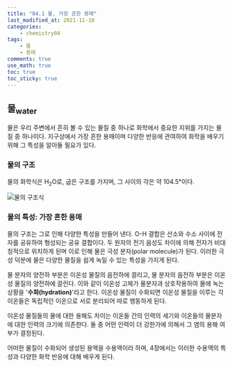 ```yaml
---
title: "04.1 물, 가장 흔한 용매"
last_modified_at: 2021-11-10
categories:
    - chemistry04
tags:
    - 물
    - 용매
comments: true
use_math: true
toc: true
toc_sticky: true
---
```


## 물<sub>water</sub>

물은 우리 주변에서 흔히 볼 수 있는 물질 중 하나로 화학에서 중요한 지위를 가지는 물질 중 하나이다. 지구상에서 가장 흔한 용매이며 다양한 반응에 관여하여 화학을 배우기 위해 그 특성을 알아둘 필요가 있다.

### 물의 구조

물의 화학식은 H<sub>2</sub>O로, 굽은 구조를 가지며, 그 사이의 각은 약 104.5°이다.

![물의 구조식](https://user-images.githubusercontent.com/79562050/149328561-60c180cd-d128-454f-b340-3e7007dd4749.png)

### 물의 특성: 가장 흔한 용매

물의 구조는 그로 인해 다양한 특성을 만들어 낸다. O-H 결합은 산소와 수소 사이에 전자를 공유하여 형성되는 공유 결합이다. 두 원자의 전기 음성도 차이에 의해 전자가 비대칭적으로 위치하게 된며 이로 인해 물은 극성 분자(polar molecule)가 된다. 이러한 극성 덕분에 물은 다양한 물질을 쉽게 녹일 수 있는 특성을 가지게 된다.

물 분자의 양전하 부분은 이온성 물질의 음전하에 끌리고, 물 분자의 음전하 부분은 이온성 물질의 양전하에 끌린다. 이와 같이 이온성 고체가 물분자과 상호작용하여 물에 녹는 상황을 '**수화(hydration)**'라고 한다. 이온성 물질이 수화되면 이온성 물질을 이루는 각 이온들은 독립적인 이온으로 서로 분리되어 따로 행동하게 된다.

이온성 물질들의 물에 대한 용해도 차이는 이온들 간의 인력의 세기와 이온들의 물분자에 대한 인력의 크기에 의존한다. 둘 중 어떤 인력이 더 강한가에 의해서 그 염의 용해 여부가 결정된다.

어떠한 물질이 수화되어 생성된 용액을 수용액이라 하며, 4장에서는 이러한 수용액의 특성과 다양한 화학 반응에 대해 배우게 된다.